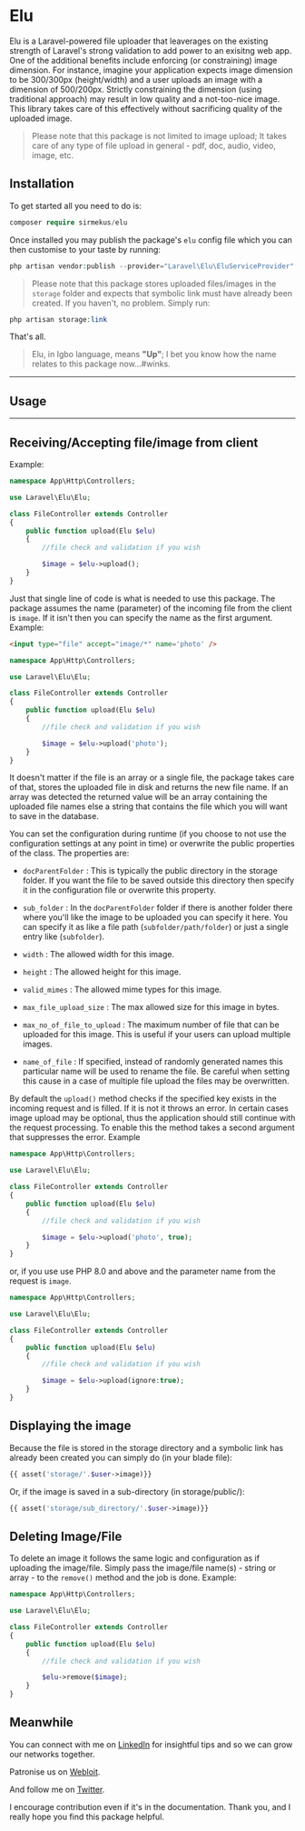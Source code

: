 # Elu

Elu is a Laravel-powered file uploader that leaverages on the existing strength of Laravel's strong validation to add power to an exisitng web app. One of the additional benefits include enforcing (or constraining) image dimension. For instance, imagine your application expects image dimension to be 300/300px (height/width) and a user uploads an image with a dimension of 500/200px. Strictly constraining the dimension (using traditional approach) may result in low quality and a not-too-nice image. This library takes care of this effectively without sacrificing quality of the uploaded image.

> Please note that this package is not limited to image upload; It takes care of any type of file upload in general - pdf, doc, audio, video, image, etc.

## Installation

To get started all you need to do is:

```php
composer require sirmekus/elu
```

Once installed you may publish the package's `elu` config file which you can then customise to your taste by running:

```php
php artisan vendor:publish --provider="Laravel\Elu\EluServiceProvider"
```

>Please note that this package stores uploaded files/images in the `storage` folder and expects that symbolic link must have already been created. If you haven't, no problem. Simply run:

```php
php artisan storage:link
```

That's all.

>Elu, in Igbo language, means **"Up"**; I bet you know how the name relates to this package now...#winks.

---

## Usage

---

## Receiving/Accepting file/image from client

Example:

```php
namespace App\Http\Controllers;

use Laravel\Elu\Elu;

class FileController extends Controller
{
    public function upload(Elu $elu)
    {
        //file check and validation if you wish

        $image = $elu->upload();
    }
}
```

Just that single line of code is what is needed to use this package. The package assumes the name (parameter) of the incoming file from the client is `image`. If it isn't then you can specify the name as the first argument. Example:

```html
<input type="file" accept="image/*" name='photo' />
```

```php
namespace App\Http\Controllers;

use Laravel\Elu\Elu;

class FileController extends Controller
{
    public function upload(Elu $elu)
    {
        //file check and validation if you wish

        $image = $elu->upload('photo');
    }
}
```

It doesn't matter if the file is an array or a single file, the package takes care of that, stores the uploaded file in disk and returns the new file name. If an array was detected the returned value will be an array containing the uploaded file names else a string that contains the file which you will want to save in the database.

You can set the configuration during runtime (if you choose to not use the configuration settings at any point in time) or overwrite the public properties of the class. The properties are:

- `docParentFolder` : This is typically the public directory in the storage folder. If you want the file to be saved outside this directory then specify it in the configuration file or overwrite this property.

- `sub_folder` : In the `docParentFolder` folder if there is another folder there where you'll like the image to be uploaded you can specify it here. You can specify it as like a file path (`subfolder/path/folder`) or just a single entry like (`subfolder`).

- `width` : The allowed width for this image.

- `height` : The allowed height for this image.

- `valid_mimes` : The allowed mime types for this image.

- `max_file_upload_size` : The max allowed size for this image in bytes.

- `max_no_of_file_to_upload` : The maximum number of file that can be uploaded for this image. This is useful if your users can upload multiple images.

- `name_of_file` : If specified, instead of randomly generated names this particular name will be used to rename the file. Be careful when setting this cause in a case of multiple file upload the files may be overwritten.

By default the `upload()` method checks if the specified key exists in the incoming request and is filled. If it is not it throws an error. In certain cases image upload may be optional, thus the application should still continue with the request processing. To enable this the method takes a second argument that suppresses the error. Example

```php
namespace App\Http\Controllers;

use Laravel\Elu\Elu;

class FileController extends Controller
{
    public function upload(Elu $elu)
    {
        //file check and validation if you wish

        $image = $elu->upload('photo', true);
    }
}
```

or, if you use use PHP 8.0 and above and the parameter name from the request is `image`.

```php
namespace App\Http\Controllers;

use Laravel\Elu\Elu;

class FileController extends Controller
{
    public function upload(Elu $elu)
    {
        //file check and validation if you wish

        $image = $elu->upload(ignore:true);
    }
}
```

## Displaying the image

Because the file is stored in the storage directory and a symbolic link has already been created you can simply do (in your blade file):

```php
{{ asset('storage/'.$user->image)}}
```

Or, if the image is saved in a sub-directory (in storage/public/):

```php
{{ asset('storage/sub_directory/'.$user->image)}}
```

## Deleting Image/File

To delete an image it follows the same logic and configuration as if uploading the image/file. Simply pass the image/file name(s) - string or array - to the `remove()` method and the job is done. Example:

```php
namespace App\Http\Controllers;

use Laravel\Elu\Elu;

class FileController extends Controller
{
    public function upload(Elu $elu)
    {
        //file check and validation if you wish

        $elu->remove($image);
    }
}
```

## Meanwhile

 You can connect with me on [LinkedIn](https://www.linkedin.com/in/sirmekus) for insightful tips and so we can grow our networks together.

 Patronise us on [Webloit](https://www.webloit.com).

 And follow me on [Twitter](https://www.twitter.com/Sire_Mekus).

 I encourage contribution even if it's in the documentation. Thank you, and I really hope you find this package helpful.
